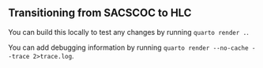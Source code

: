 ## Transitioning from SACSCOC to HLC

You can build this locally to test any changes by running `quarto render .`.

You can add debugging information by running `quarto render --no-cache --trace 2>trace.log`.